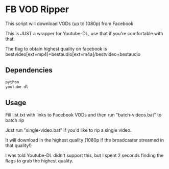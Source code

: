 # FB VOD Ripper

This script will download VODs (up to 1080p) from Facebook.

This is JUST a wrapper for Youtube-DL, use that if you're comfortable with that.

The flag to obtain highest quality on facebook is bestvideo[ext=mp4]+bestaudio[ext=m4a]/bestvideo+bestaudio

## Dependencies


```python
python
youtube-dl
```

## Usage

Fill list.txt with links to Facebook VODs and then run "batch-videos.bat" to batch rip

Just run "single-video.bat" if you'd like to rip a single video.

It will download in the highest quality (1080p if the broadcaster streamed in that quality!)

I was told Youtube-DL didn't support this, but I spent 2 seconds finding the flags to grab the highest quality.
